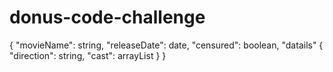 # donus-code-challenge

{
	"movieName": string,
	"releaseDate": date,
	"censured": boolean,
	"datails" {
		"direction": string,
		"cast": arrayList
	}
}
